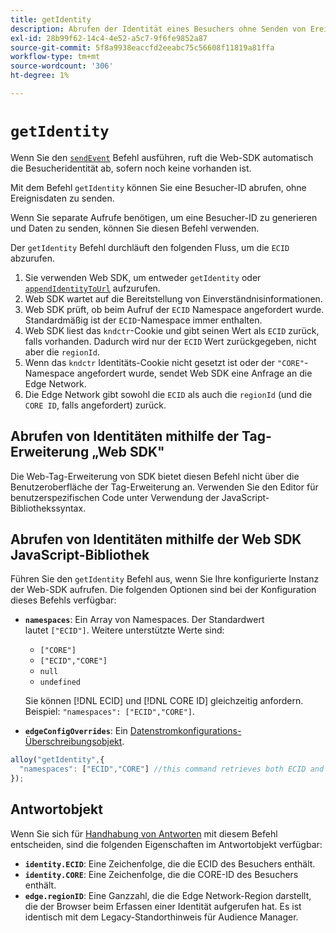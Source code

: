 ```yaml
---
title: getIdentity
description: Abrufen der Identität eines Besuchers ohne Senden von Ereignisdaten.
exl-id: 28b99f62-14c4-4e52-a5c7-9f6fe9852a87
source-git-commit: 5f8a9938eaccfd2eeabc75c56608f11819a81ffa
workflow-type: tm+mt
source-wordcount: '306'
ht-degree: 1%

---
```


# `getIdentity`

Wenn Sie den [`sendEvent`](sendevent/overview.md) Befehl ausführen, ruft die Web-SDK automatisch die Besucheridentität ab, sofern noch keine vorhanden ist.

Mit dem Befehl `getIdentity` können Sie eine Besucher-ID abrufen, ohne Ereignisdaten zu senden.

Wenn Sie separate Aufrufe benötigen, um eine Besucher-ID zu generieren und Daten zu senden, können Sie diesen Befehl verwenden.

Der `getIdentity` Befehl durchläuft den folgenden Fluss, um die `ECID` abzurufen.

1. Sie verwenden Web SDK, um entweder `getIdentity` oder [`appendIdentityToUrl`](appendidentitytourl.md) aufzurufen.
1. Web SDK wartet auf die Bereitstellung von Einverständnisinformationen.
1. Web SDK prüft, ob beim Aufruf der `ECID` Namespace angefordert wurde. Standardmäßig ist der `ECID`-Namespace immer enthalten.
1. Web SDK liest das `kndctr`-Cookie und gibt seinen Wert als `ECID` zurück, falls vorhanden. Dadurch wird nur der `ECID` Wert zurückgegeben, nicht aber die `regionId`.
1. Wenn das `kndctr` Identitäts-Cookie nicht gesetzt ist oder der `"CORE"`-Namespace angefordert wurde, sendet Web SDK eine Anfrage an die Edge Network.
1. Die Edge Network gibt sowohl die `ECID` als auch die `regionId` (und die `CORE ID`, falls angefordert) zurück.

## Abrufen von Identitäten mithilfe der Tag-Erweiterung „Web SDK&quot;

Die Web-Tag-Erweiterung von SDK bietet diesen Befehl nicht über die Benutzeroberfläche der Tag-Erweiterung an. Verwenden Sie den Editor für benutzerspezifischen Code unter Verwendung der JavaScript-Bibliothekssyntax.

## Abrufen von Identitäten mithilfe der Web SDK JavaScript-Bibliothek

Führen Sie den `getIdentity` Befehl aus, wenn Sie Ihre konfigurierte Instanz der Web-SDK aufrufen. Die folgenden Optionen sind bei der Konfiguration dieses Befehls verfügbar:

* **`namespaces`**: Ein Array von Namespaces. Der Standardwert lautet `["ECID"]`. Weitere unterstützte Werte sind:
   * `["CORE"]`
   * `["ECID","CORE"]`
   * `null`
   * `undefined`

  Sie können [!DNL ECID] und [!DNL CORE ID] gleichzeitig anfordern. Beispiel: `"namespaces": ["ECID","CORE"]`.

* **`edgeConfigOverrides`**: Ein [Datenstromkonfigurations-Überschreibungsobjekt](datastream-overrides.md).

```js
alloy("getIdentity",{
  "namespaces": ["ECID","CORE"] //this command retrieves both ECID and CORE IDs.
});
```

## Antwortobjekt

Wenn Sie sich für [Handhabung von Antworten](command-responses.md) mit diesem Befehl entscheiden, sind die folgenden Eigenschaften im Antwortobjekt verfügbar:

* **`identity.ECID`**: Eine Zeichenfolge, die die ECID des Besuchers enthält.
* **`identity.CORE`**: Eine Zeichenfolge, die die CORE-ID des Besuchers enthält.
* **`edge.regionID`**: Eine Ganzzahl, die die Edge Network-Region darstellt, die der Browser beim Erfassen einer Identität aufgerufen hat. Es ist identisch mit dem Legacy-Standorthinweis für Audience Manager.
